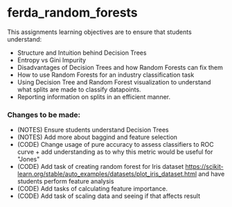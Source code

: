 # ferda_random_forests
This assignments learning objectives are to ensure that students understand:
- Structure and Intuition behind Decision Trees
- Entropy vs Gini Impurity
- Disadvantages of Decision Trees and how Random Forests can fix them
- How to use Random Forests for an industry classification task
- Using Decision Tree and Random Forest visualization to understand what splits are made to classify datapoints.
- Reporting information on splits in an efficient manner.

### Changes to be made:
- (NOTES) Ensure students understand Decision Trees
- (NOTES) Add more about baggind and feature selection
- (CODE) Change usage of pure accuracy to assess classifiers to ROC curve + add understanding as to why this metric would be useful for "Jones"
- (CODE) Add task of creating random forest for Iris dataset https://scikit-learn.org/stable/auto_examples/datasets/plot_iris_dataset.html and have students perform feature analysis
- (CODE) Add tasks of calculating feature importance.
- (CODE) Add task of scaling data and seeing if that affects result

